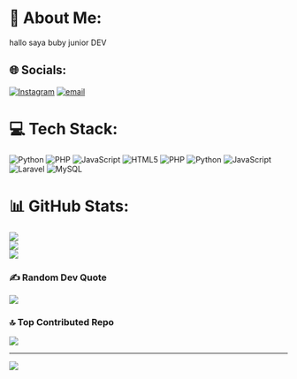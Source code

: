 # 💫 About Me:
hallo saya buby junior DEV


## 🌐 Socials:
[![Instagram](https://img.shields.io/badge/Instagram-%23E4405F.svg?logo=Instagram&logoColor=white)](https://instagram.com/https://www.instagram.com/abdullohmahbubi?igsh=YzljYTk1ODg3Zg==) [![email](https://img.shields.io/badge/Email-D14836?logo=gmail&logoColor=white)](mailto:bobyrpl348@gmail.com) 

# 💻 Tech Stack:
![Python](https://img.shields.io/badge/python-3670A0?style=for-the-badge&logo=python&logoColor=ffdd54) ![PHP](https://img.shields.io/badge/php-%23777BB4.svg?style=for-the-badge&logo=php&logoColor=white) ![JavaScript](https://img.shields.io/badge/javascript-%23323330.svg?style=for-the-badge&logo=javascript&logoColor=%23F7DF1E) ![HTML5](https://img.shields.io/badge/html5-%23E34F26.svg?style=for-the-badge&logo=html5&logoColor=white) ![PHP](https://img.shields.io/badge/php-%23777BB4.svg?style=for-the-badge&logo=php&logoColor=white) ![Python](https://img.shields.io/badge/python-3670A0?style=for-the-badge&logo=python&logoColor=ffdd54) ![JavaScript](https://img.shields.io/badge/javascript-%23323330.svg?style=for-the-badge&logo=javascript&logoColor=%23F7DF1E) ![Laravel](https://img.shields.io/badge/laravel-%23FF2D20.svg?style=for-the-badge&logo=laravel&logoColor=white) ![MySQL](https://img.shields.io/badge/mysql-4479A1.svg?style=for-the-badge&logo=mysql&logoColor=white)
# 📊 GitHub Stats:
![](https://github-readme-stats.vercel.app/api?username=bobyrpl348&theme=dark&hide_border=false&include_all_commits=true&count_private=true)<br/>
![](https://nirzak-streak-stats.vercel.app/?user=bobyrpl348&theme=dark&hide_border=false)<br/>
![](https://github-readme-stats.vercel.app/api/top-langs/?username=bobyrpl348&theme=dark&hide_border=false&include_all_commits=true&count_private=true&layout=compact)

### ✍️ Random Dev Quote
![](https://quotes-github-readme.vercel.app/api?type=vetical&theme=radical)

### 🔝 Top Contributed Repo
![](https://github-contributor-stats.vercel.app/api?username=bobyrpl348&limit=5&theme=dark&combine_all_yearly_contributions=true)

---
[![](https://visitcount.itsvg.in/api?id=bobyrpl348&icon=0&color=0)](https://visitcount.itsvg.in)

<!-- Proudly created with GPRM ( https://gprm.itsvg.in ) -->
